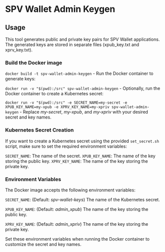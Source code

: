 # SPV Wallet Admin Keygen

## Usage

This tool generates public and private key pairs for SPV Wallet applications. The generated keys are stored in separate files (xpub_key.txt and xprv_key.txt).

### Build the Docker image

`docker build -t spv-wallet-admin-keygen` -
Run the Docker container to generate keys:

`docker run -v "$(pwd):/src" spv-wallet-admin-keygen` -
Optionally, run the Docker container to create a Kubernetes secret:

`docker run -v "$(pwd):/src" -e SECRET_NAME=my-secret -e XPUB_KEY_NAME=my-xpub -e XPRV_KEY_NAME=my-xpriv spv-wallet-admin-keygen` -
Replace _my-secret_, _my-xpub_, and _my-xpriv_ with your desired secret and key names.

### Kubernetes Secret Creation

If you want to create a Kubernetes secret using the provided `set_secret.sh` script, make sure to set the required environment variables:

`SECRET_NAME`: The name of the secret.
`XPUB_KEY_NAME`: The name of the key storing the public key.
`XPRV_KEY_NAME`: The name of the key storing the private key.

### Environment Variables

The Docker image accepts the following environment variables:

`SECRET_NAME`: (Default: _spv-wallet-keys_) The name of the Kubernetes secret.

`XPUB_KEY_NAME`: (Default: _admin_xpub_) The name of the key storing the public key.

`XPRV_KEY_NAME`: (Default: _admin_xpriv_) The name of the key storing the private key.

Set these environment variables when running the Docker container to customize the secret and key names.
